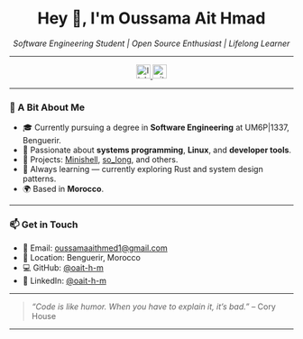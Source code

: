 <h1 align="center">Hey 👋, I'm Oussama Ait Hmad</h1>

<p align="center">
  <i>Software Engineering Student | Open Source Enthusiast | Lifelong Learner</i>
</p>

---

<div align="center">
  <a href="https://www.linkedin.com/in/oait-h-m" target="_blank">
    <img src="https://img.shields.io/static/v1?message=LinkedIn&logo=linkedin&label=&color=0077B5&logoColor=white&labelColor=&style=for-the-badge" height="25" alt="linkedin logo"  />
  </a>
  <a href="https://github.com/oait-h-m" target="_blank">
    <img src="https://img.shields.io/static/v1?message=GitHub&logo=github&label=&color=181717&logoColor=white&labelColor=&style=for-the-badge" height="25" alt="github logo"  />
  </a>
</div>

---

### 🧠 A Bit About Me

- 🎓 Currently pursuing a degree in **Software Engineering** at UM6P|1337, Benguerir.
- 🚀 Passionate about **systems programming**, **Linux**, and **developer tools**.
- 🧪 Projects: [Minishell](https://github.com/oait-h-m/minishell), [so_long](https://github.com/oait-h-m/so_long), and others.
- 💬 Always learning — currently exploring Rust and system design patterns.
- 🌍 Based in **Morocco**.

---

### 📫 Get in Touch

- 📧 Email: oussamaaithmed1@gmail.com  
- 📍 Location: Benguerir, Morocco  
- 💻 GitHub: [@oait-h-m](https://github.com/oait-h-m)  
- 🧾 LinkedIn: [@oait-h-m](https://www.linkedin.com/in/oait-h-m)

---

> _“Code is like humor. When you have to explain it, it’s bad.”_ – Cory House

---
